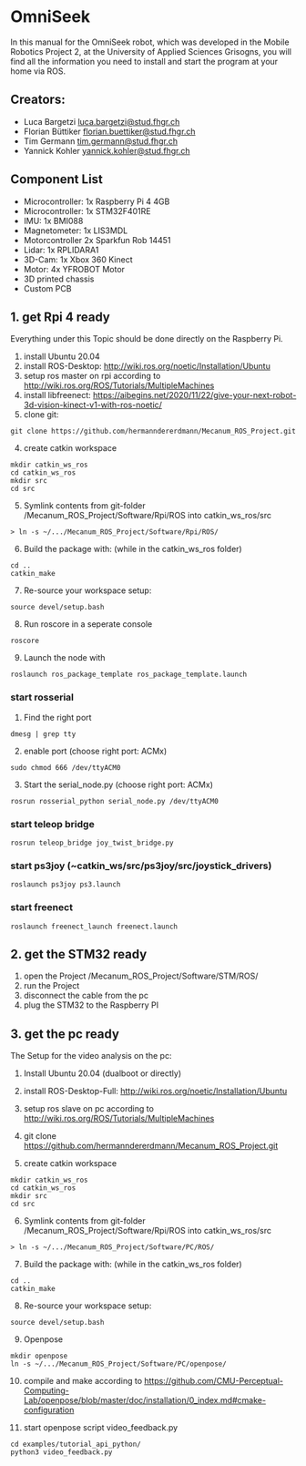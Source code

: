# OmniSeek
In this manual for the OmniSeek robot, which was developed in the Mobile Robotics Project 2, at the University of Applied Sciences Grisogns, you will find all the information you need to install and start the program at your home via ROS.

## Creators:
- Luca Bargetzi				  luca.bargetzi@stud.fhgr.ch
- Florian Büttiker			florian.buettiker@stud.fhgr.ch
- Tim Germann				    tim.germann@stud.fhgr.ch
- Yannick Kohler			  yannick.kohler@stud.fhgr.ch

## Component List
-	Microcontroller:	1x Raspberry Pi 4 4GB
-	Microcontroller:	1x STM32F401RE
-	IMU:			1x BMI088 
-	Magnetometer:	1x LIS3MDL
-	Motorcontroller	2x Sparkfun Rob 14451
-	Lidar:			1x RPLIDARA1
-	3D-Cam:		1x Xbox 360 Kinect
-	Motor:			4x YFROBOT Motor
-	3D printed chassis
-	Custom PCB

## 1. get Rpi 4 ready
Everything under this Topic should be done directly on the Raspberry Pi.
1. install Ubuntu 20.04
2. install ROS-Desktop: http://wiki.ros.org/noetic/Installation/Ubuntu
3. setup ros master on rpi according to http://wiki.ros.org/ROS/Tutorials/MultipleMachines
4. install libfreenect: https://aibegins.net/2020/11/22/give-your-next-robot-3d-vision-kinect-v1-with-ros-noetic/
5. clone git:
```
git clone https://github.com/hermanndererdmann/Mecanum_ROS_Project.git
```
4. create catkin workspace 
```
mkdir catkin_ws_ros
cd catkin_ws_ros
mkdir src
cd src
```
5. Symlink contents from git-folder /Mecanum_ROS_Project/Software/Rpi/ROS into catkin_ws_ros/src
```
> ln -s ~/.../Mecanum_ROS_Project/Software/Rpi/ROS/ 
```
6. Build the package with: (while in the catkin_ws_ros folder)
```
cd ..
catkin_make
```
7. Re-source your workspace setup:
```
source devel/setup.bash
```
8. Run roscore in a seperate console
```
roscore
```
9. Launch the node with
```
roslaunch ros_package_template ros_package_template.launch
```

### start rosserial 
1. Find the right port
```
dmesg | grep tty
```
2. enable port (choose right port: ACMx)
```
sudo chmod 666 /dev/ttyACM0
```
3. Start the serial_node.py (choose right port: ACMx)
```
rosrun rosserial_python serial_node.py /dev/ttyACM0
```
### start teleop bridge
```
rosrun teleop_bridge joy_twist_bridge.py
```
### start ps3joy (~catkin_ws/src/ps3joy/src/joystick_drivers)
```
roslaunch ps3joy ps3.launch
```
### start freenect
```
roslaunch freenect_launch freenect.launch
```


## 2. get the STM32 ready
1. open the Project /Mecanum_ROS_Project/Software/STM/ROS/
2. run the Project
3. disconnect the cable from the pc
4. plug the STM32 to the Raspberry PI

## 3. get the pc ready
The Setup for the video analysis on the pc:
1. Install Ubuntu 20.04 (dualboot or directly)
2. install ROS-Desktop-Full: http://wiki.ros.org/noetic/Installation/Ubuntu
3. setup ros slave on pc according to http://wiki.ros.org/ROS/Tutorials/MultipleMachines
4. git clone https://github.com/hermanndererdmann/Mecanum_ROS_Project.git

5. create catkin workspace 
```
mkdir catkin_ws_ros
cd catkin_ws_ros
mkdir src
cd src
```
6. Symlink contents from git-folder /Mecanum_ROS_Project/Software/Rpi/ROS into catkin_ws_ros/src
```
> ln -s ~/.../Mecanum_ROS_Project/Software/PC/ROS/ 
```
7. Build the package with: (while in the catkin_ws_ros folder)
```
cd ..
catkin_make
```
8. Re-source your workspace setup:
```
source devel/setup.bash
```
9. Openpose
```
mkdir openpose
ln -s ~/.../Mecanum_ROS_Project/Software/PC/openpose/ 
```
10. compile and make according to https://github.com/CMU-Perceptual-Computing-Lab/openpose/blob/master/doc/installation/0_index.md#cmake-configuration

12.  start openpose script video_feedback.py
```
cd examples/tutorial_api_python/
python3 video_feedback.py
```


